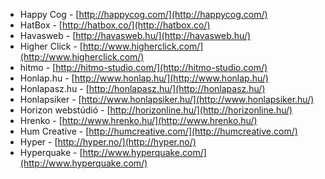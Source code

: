  * Happy Cog - [http://happycog.com/](http://happycog.com/)
 * HatBox - [http://hatbox.co/](http://hatbox.co/)
 * Havasweb - [http://havasweb.hu/](http://havasweb.hu/)
 * Higher Click - [http://www.higherclick.com/](http://www.higherclick.com/)
 * hitmo - [http://hitmo-studio.com/](http://hitmo-studio.com/)
 * Honlap.hu - [http://www.honlap.hu/](http://www.honlap.hu/)
 * Honlapasz.hu - [http://honlapasz.hu/](http://honlapasz.hu/)
 * Honlapsiker - [http://www.honlapsiker.hu/](http://www.honlapsiker.hu/)
 * Horizon webstúdió - [http://horizonline.hu/](http://horizonline.hu/)
 * Hrenko - [http://www.hrenko.hu/](http://www.hrenko.hu/)
 * Hum Creative - [http://humcreative.com/](http://humcreative.com/)
 * Hyper - [http://hyper.no/](http://hyper.no/)
 * Hyperquake - [http://www.hyperquake.com/](http://www.hyperquake.com/)